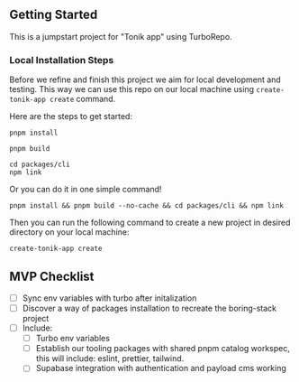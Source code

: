 ## Getting Started

This is a jumpstart project for "Tonik app" using TurboRepo.

### Local Installation Steps

Before we refine and finish this project we aim for local development and testing.
This way we can use this repo on our local machine using `create-tonik-app create` command.

Here are the steps to get started:

```
pnpm install
```

```
pnpm build
```

```
cd packages/cli
npm link
```

Or you can do it in one simple command!

```
pnpm install && pnpm build --no-cache && cd packages/cli && npm link
```

Then you can run the following command to create a new project in desired directory on your local machine:

```
create-tonik-app create
```

## MVP Checklist

- [ ] Sync env variables with turbo after initalization
- [ ] Discover a way of packages installation to recreate the boring-stack project
- [ ] Include:
  - [ ] Turbo env variables
  - [ ] Establish our tooling packages with shared pnpm catalog workspec, this will include:
        eslint, prettier, tailwind.
  - [ ] Supabase integration with authentication and payload cms working
